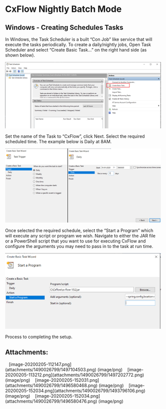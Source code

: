 # CxFlow Nightly Batch Mode

## Windows - Creating Schedules Tasks

In Windows, the Task Scheduler is a built “Con Job” like service that
will execute the tasks periodically. To create a daily/nightly jobs,
Open Task Scheduler and select “Create Basic Task…” on the right hand
side (as shown below).

<img src="attachments/1490026799/1497104503.png?width=680" class="image-center" width="680" />

Set the name of the Task to “CxFlow”, click Next. Select the required
scheduled time. The example below is Daily at 8AM.

<img src="attachments/1490026799/1497202772.png" class="image-center" />

Once selected the required schedule, select the “Start a Program” which
will execute any script or program we wish. Navigate to either the JAR
file or a PowerShell script that you want to use for executing CxFlow
and configure the arguments you may need to pass in to the task at run
time.

<img src="attachments/1490026799/1493796106.png" class="image-center" />

Process to completing the setup.

## Attachments:

<img src="images/icons/bullet_blue.gif" width="8" height="8" />
[image-20200205-112147.png](attachments/1490026799/1497104503.png)
(image/png)  
<img src="images/icons/bullet_blue.gif" width="8" height="8" />
[image-20200205-113212.png](attachments/1490026799/1497202772.png)
(image/png)  
<img src="images/icons/bullet_blue.gif" width="8" height="8" />
[image-20200205-152031.png](attachments/1490026799/1496580468.png)
(image/png)  
<img src="images/icons/bullet_blue.gif" width="8" height="8" />
[image-20200205-152034.png](attachments/1490026799/1493796106.png)
(image/png)  
<img src="images/icons/bullet_blue.gif" width="8" height="8" />
[image-20200205-152034.png](attachments/1490026799/1496580476.png)
(image/png)  
